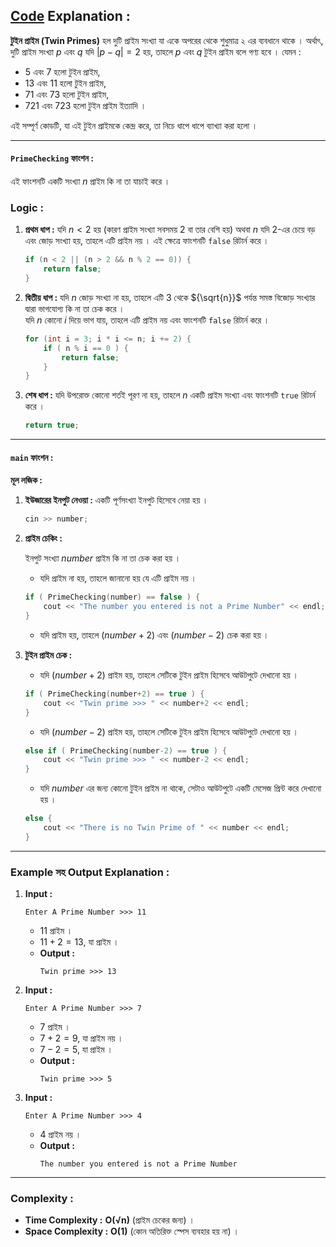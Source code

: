 ## **[Code](https://github.com/rudra-404/DSA/blob/main/Prime/Twin%20Prime/twin_prime.cpp) Explanation :**

**টুইন প্রাইম (Twin Primes)** হল দুটি প্রাইম সংখ্যা যা একে অপরের থেকে শুধুমাত্র ২ এর ব্যবধানে থাকে । অর্থাৎ, দুটি প্রাইম সংখ্যা ${p}$ এবং ${q}$ যদি ${|p - q| = 2}$ হয়, তাহলে ${p}$ এবং ${q}$ টুইন প্রাইম বলে গণ্য হবে । যেমন :
- ${5}$ এবং ${7}$ হলো টুইন প্রাইম,
- ${13}$ এবং ${11}$ হলো টুইন প্রাইম,
- ${71}$ এবং ${73}$ হলো টুইন প্রাইম,
- ${721}$ এবং ${723}$ হলো টুইন প্রাইম ইত্যাদি ।

এই সম্পূর্ণ কোডটি, যা এই টুইন প্রাইমকে কেন্দ্র করে, তা নিচে ধাপে ধাপে ব্যাখ্যা করা হলো ।

---

#### **`PrimeChecking` ফাংশন :**
এই ফাংশনটি একটি সংখ্যা ${n}$ প্রাইম কি না তা যাচাই করে ।  
### Logic  :  
1. **প্রথম ধাপ :** 
   যদি ${n < 2}$ হয় (কারণ প্রাইম সংখ্যা সবসময় ${2}$ বা তার বেশি হয়) অথবা ${n}$ যদি ${2}$-এর চেয়ে বড় এবং জোড় সংখ্যা হয়, তাহলে এটি প্রাইম নয় । এই ক্ষেত্রে ফাংশনটি `false` রিটার্ন করে ।
   ```cpp
   if (n < 2 || (n > 2 && n % 2 == 0)) {
       return false;
   }
   ```
2. **দ্বিতীয় ধাপ :** 
   যদি ${n}$ জোড় সংখ্যা না হয়, তাহলে এটি ${3}$ থেকে ${\sqrt{n}}$ পর্যন্ত সমস্ত বিজোড় সংখ্যার দ্বারা ভাগযোগ্য কি না তা চেক করে ।  
   যদি ${n}$ কোনো ${i}$ দিয়ে ভাগ যায়, তাহলে এটি প্রাইম নয় এবং ফাংশনটি `false` রিটার্ন করে ।
   ```cpp
   for (int i = 3; i * i <= n; i += 2) {
       if ( n % i == 0 ) {
           return false;
       }
   }
   ```
3. **শেষ ধাপ :** 
   যদি উপরোক্ত কোনো শর্তই পূরণ না হয়, তাহলে ${n}$ একটি প্রাইম সংখ্যা এবং ফাংশনটি `true` রিটার্ন করে ।
   ```cpp
   return true;
   ```

---

#### **`main` ফাংশন :**
**মূল লজিক :**
1. **ইউজারের ইনপুট নেওয়া :**
   একটি পূর্ণসংখ্যা ইনপুট হিসেবে নেয়া হয় ।
   ```cpp
   cin >> number;
   ```

2. **প্রাইম চেকিং :**  

   ইনপুট সংখ্যা ${number}$ প্রাইম কি না তা চেক করা হয় ।  
   - যদি প্রাইম না হয়, তাহলে জানানো হয় যে এটি প্রাইম নয় ।
   ```cpp
   if ( PrimeChecking(number) == false ) {
       cout << "The number you entered is not a Prime Number" << endl;
   }
   ```
   - যদি প্রাইম হয়, তাহলে ${(number+2)}$ এবং ${(number-2)}$ চেক করা হয় ।

3. **টুইন প্রাইম চেক :**  
   - যদি ${(number+2)}$ প্রাইম হয়, তাহলে সেটিকে টুইন প্রাইম হিসেবে আউটপুটে দেখানো হয় ।
   ```cpp
   if ( PrimeChecking(number+2) == true ) {
       cout << "Twin prime >>> " << number+2 << endl;
   }
   ```
   - যদি ${(number-2)}$ প্রাইম হয়, তাহলে সেটিকে টুইন প্রাইম হিসেবে আউটপুটে দেখানো হয় ।
   ```cpp
   else if ( PrimeChecking(number-2) == true ) {
       cout << "Twin prime >>> " << number-2 << endl;
   }
   ```
   - যদি ${number}$ এর জন্য কোনো টুইন প্রাইম না থাকে, সেটাও আউটপুটে একটি মেসেজ প্রিন্ট করে দেখানো হয় ।
   ```cpp
   else {
       cout << "There is no Twin Prime of " << number << endl;
   }
   ```

---

### **Example সহ Output Explanation :**

1. **Input :**  
   ``` 
   Enter A Prime Number >>> 11
   ```
   - ${11}$ প্রাইম ।  
   - ${11+2 = 13}$, যা প্রাইম ।  
   - **Output :**  
     ```
     Twin prime >>> 13
     ```

2. **Input :**  
   ```
   Enter A Prime Number >>> 7
   ```
   - ${7}$ প্রাইম ।  
   - ${7+2 = 9}$, যা প্রাইম নয় ।  
   - ${7-2 = 5}$, যা প্রাইম ।  
   - **Output :**  
     ```
     Twin prime >>> 5
     ```

3. **Input :**  
   ```
   Enter A Prime Number >>> 4
   ```
   - ${4}$ প্রাইম নয় ।  
   - **Output :**  
     ```
     The number you entered is not a Prime Number
     ```

---

### **Complexity :**
- **Time Complexity :** **O(√n)** (প্রাইম চেকের জন্য) ।
- **Space Complexity :** **O(1)** (কোন অতিরিক্ত স্পেস ব্যবহার হয় না) ।
